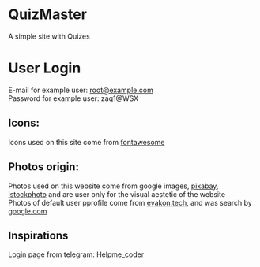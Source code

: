 # QuizMaster
 A simple site with Quizes

# User Login
 E-mail for example user: root@example.com  
 Password for example user: zaq1@WSX 

## Icons:
 Icons used on this site come from [fontawesome](https://fontawesome.com/)

## Photos origin:
 Photos used on this website come from google images, [pixabay](https://pixabay.com/), [istockphoto](https://istockphoto.com) and are user only for the visual aestetic of the website  
 Photos of default user pprofile come from [evakon.tech](https://evakon.tech/), and was search by [google.com](https://www.google.com/)

 ## Inspirations
 Login page from telegram: Helpme_coder
